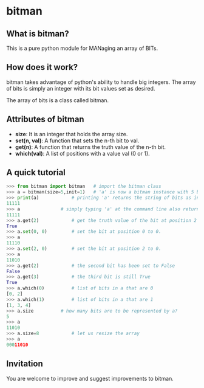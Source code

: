 # bitman

## What is bitman?
This is a pure python module for MANaging an array of BITs. 

## How does it work?
bitman takes advantage of python's ability to handle big integers. The array of bits is simply an integer with its bit values set as desired. 

The array of bits is a class called bitman.

## Attributes of bitman

* **size**: It is an integer that holds the array size.
* **set(n, val)**: A function that sets the n-th bit to val.
* **get(n)**:	A function that returns the truth value of the n-th bit.
* **which(val)**: A list of positions with a value val (0 or 1).


## A quick tutorial

```python
>>> from bitman import bitman  	# import the bitman class
>>> a = bitman(size=5,init=1)  	# 'a' is now a bitman instance with 5 bits, all initialized to 1
>>> print(a)			# printing 'a' returns the string of bits as in a binary number
11111
>>> a				# simply typing 'a' at the command line also returns the bits in the same order
11111
>>> a.get(2)			# get the truth value of the bit at position 2
True
>>> a.set(0, 0)			# set the bit at position 0 to 0.
>>> a
11110
>>> a.set(2, 0)			# set the bit at position 2 to 0.
>>> a
11010
>>> a.get(2)			# the second bit has been set to False
False
>>> a.get(3)			# the third bit is still True
True
>>> a.which(0)			# list of bits in a that are 0 
[0, 2]
>>> a.which(1)			# list of bits in a that are 1
[1, 3, 4]
>>> a.size			# how many bits are to be represented by a?
5
>>> a
11010
>>> a.size=8			# let us resize the array
>>> a
00011010
```


## Invitation

You are welcome to improve and suggest improvements to bitman.
